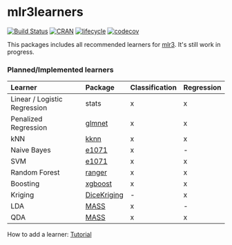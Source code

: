 # mlr3learners

[![Build Status](https://travis-ci.org/mlr-org/mlr3learners.svg?branch=master)](https://travis-ci.org/mlr-org/mlr3learners)
[![CRAN](https://www.r-pkg.org/badges/version/mlr3learners)](https://cran.r-project.org/package=mlr3learners)
[![lifecycle](https://img.shields.io/badge/lifecycle-maturing-blue.svg)](https://www.tidyverse.org/lifecycle/#maturing)
[![codecov](https://codecov.io/gh/mlr-org/mlr3learners/branch/master/graph/badge.svg)](https://codecov.io/gh/mlr-org/mlr3learners)

This packages includes all recommended learners for [mlr3](https://mlr3.mlr-org.com).
It's still work in progress.

### Planned/Implemented learners


| Learner                          | Package                                                       | Classification | Regression |
| :------------------------------- | :------------------------------------------------------------ | :------------  | :--------- |
| Linear / Logistic Regression     | stats                                                         | x              | x          |
| Penalized Regression             | [glmnet](https://cran.r-project.org/package=glmnet)           | x              | x          |
| kNN                              | [kknn](https://cran.r-project.org/package=kknn)               | x              | x          |
| Naive Bayes                      | [e1071](https://cran.r-project.org/package=e1071)             | x              | -          |
| SVM                              | [e1071](https://cran.r-project.org/package=e1071)             | x              | x          |
| Random Forest                    | [ranger](https://cran.r-project.org/package=ranger)           | x              | x          |
| Boosting                         | [xgboost](https://cran.r-project.org/package=xgboost)         | x              | x          |
| Kriging                          | [DiceKriging](https://cran.r-project.org/package=DiceKriging) | -              | x          |
| LDA                              | [MASS](https://cran.r-project.org/package=MASS)               | x              | -          |
| QDA                              | [MASS](https://cran.r-project.org/package=MASS)               | x              | x          |


How to add a learner: [Tutorial](https://mlr-org.github.io/mlr3learners/index.html)
